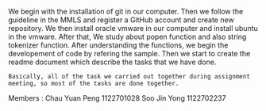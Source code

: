   We begin with the installation of git in our computer. Then we follow the guideline in the MMLS and register a GitHub account and create new repository. We then install oracle vmware in our computer and install ubuntu in the vmware. After that, We study about popen function and also string tokenizer function. After understanding the functions, we begin the developement of code by refering the sample. Then we start to create the readme document which describe the tasks that we have done.
  
    Basically, all of the task we carried out together during assignment meeting, so most of the tasks are done together.
    

Members : Chau Yuan Peng  1122701028
          Soo Jin Yong  1122702237

